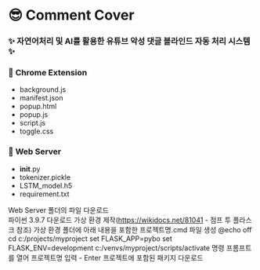 # &#128526; Comment Cover
### &#10024; 자연어처리 및 AI를 활용한 유튜브 악성 댓글 블라인드 자동 처리 시스템 &#10024;

### &#127751; **Chrome Extension**
- background.js
- manifest.json
- popup.html
- popup.js
- script.js
- toggle.css


### &#127875; **Web Server**
- __init__.py
- tokenizer.pickle
- LSTM_model.h5
- requirement.txt

Web Server 폴더의 파일 다운로드</br>
파이썬 3.9.7 다운로드
가상 환경 제작(https://wikidocs.net/81041 - 점프 투 플라스크 참조)
가상 환경 폴더에 아래 내용을 포함한 프로젝트명.cmd 파일 생성
@echo off
cd c:/projects/myproject
set FLASK_APP=pybo
set FLASK_ENV=development
c:/venvs/myproject/scripts/activate
명령 프롬프트를 열어 프로젝트명 입력 - Enter
프로젝트에 포함된 패키지 다운로드
